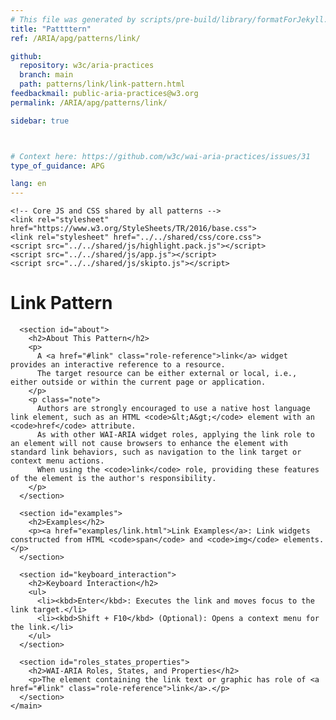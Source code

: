 ```yaml
---
# This file was generated by scripts/pre-build/library/formatForJekyll.js
title: "Pattttern"
ref: /ARIA/apg/patterns/link/

github:
  repository: w3c/aria-practices
  branch: main
  path: patterns/link/link-pattern.html
feedbackmail: public-aria-practices@w3.org
permalink: /ARIA/apg/patterns/link/

sidebar: true



# Context here: https://github.com/w3c/wai-aria-practices/issues/31
type_of_guidance: APG

lang: en
---
```



<link 
  rel="stylesheet"
  href="{{ '/content-assets/wai-aria-practices/styles.css' | relative_url }}"
>
<!-- Code highlighting styles -->
<link 
  rel="stylesheet"
  href="{{ '/ARIA/apg/example-index/css/github.css' | relative_url }}"
>

<script>
const addBodyClass = false;
const enableSidebar = true;
if (addBodyClass) document.body.classList.add(addBodyClass);
if (enableSidebar) document.body.classList.add('has-sidebar');
</script>
    

<script>
    const parentPage = window.location.pathname.match(
      /\/(patterns|practices|example-index)\//
    )?.[1];
    if (parentPage) {
      const parentHref = 'a[href*="' + parentPage + '"]';
      document.querySelector(parentHref).classList.add('active');
    }
    console.log('TODO: fix parent page nav items')
  </script>
<div>
<!DOCTYPE html>
<html lang="en">
  <head>
    <meta charset="UTF-8">
    <meta content="width=device-width, initial-scale=1.0" name="viewport">
    <title>Link Pattern</title>

    <!-- Core JS and CSS shared by all patterns -->
    <link rel="stylesheet" href="https://www.w3.org/StyleSheets/TR/2016/base.css">
    <link rel="stylesheet" href="../../shared/css/core.css">
    <script src="../../shared/js/highlight.pack.js"></script>
    <script src="../../shared/js/app.js"></script>
    <script src="../../shared/js/skipto.js"></script>
  </head>
  <body>
    <main>
      <h1>Link Pattern</h1>

      <section id="about">
        <h2>About This Pattern</h2>
        <p>
          A <a href="#link" class="role-reference">link</a> widget provides an interactive reference to a resource.
          The target resource can be either external or local, i.e., either outside or within the current page or application.
        </p>
        <p class="note">
          Authors are strongly encouraged to use a native host language link element, such as an HTML <code>&lt;A&gt;</code> element with an <code>href</code> attribute.
          As with other WAI-ARIA widget roles, applying the link role to an element will not cause browsers to enhance the element with standard link behaviors, such as navigation to the link target or context menu actions.
          When using the <code>link</code> role, providing these features of the element is the author's responsibility.
        </p>
      </section>

      <section id="examples">
        <h2>Examples</h2>
        <p><a href="examples/link.html">Link Examples</a>: Link widgets constructed from HTML <code>span</code> and <code>img</code> elements.</p>
      </section>

      <section id="keyboard_interaction">
        <h2>Keyboard Interaction</h2>
        <ul>
          <li><kbd>Enter</kbd>: Executes the link and moves focus to the link target.</li>
          <li><kbd>Shift + F10</kbd> (Optional): Opens a context menu for the link.</li>
        </ul>
      </section>

      <section id="roles_states_properties">
        <h2>WAI-ARIA Roles, States, and Properties</h2>
        <p>The element containing the link text or graphic has role of <a href="#link" class="role-reference">link</a>.</p>
      </section>
    </main>
  </body>
</html>

</div>
<script 
  src="{{ '/ARIA/apg/content/shared/js/skipto.js' | relative_url }}"
></script>
